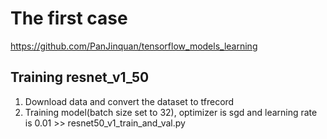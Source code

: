 # The first case
https://github.com/PanJinquan/tensorflow_models_learning

## Training resnet_v1_50
1. Download data and convert the dataset to tfrecord
2. Training model(batch size set to 32), optimizer is sgd and learning rate is 0.01  >> resnet50_v1_train_and_val.py


